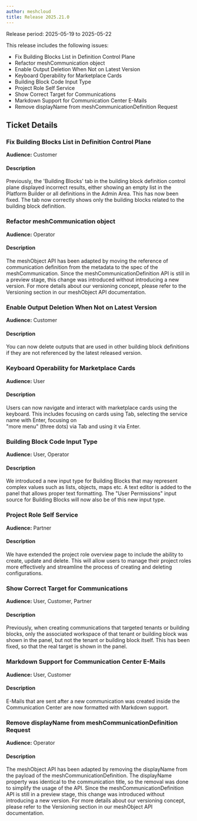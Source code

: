 ```yaml
---
author: meshcloud
title: Release 2025.21.0
---
```


Release period: 2025-05-19 to 2025-05-22

This release includes the following issues:
* Fix Building Blocks List in Definition Control Plane
* Refactor meshCommunication object
* Enable Output Deletion When Not on Latest Version
* Keyboard Operability for Marketplace Cards
* Building Block Code Input Type
* Project Role Self Service
* Show Correct Target for Communications
* Markdown Support for Communication Center E-Mails
* Remove displayName from meshCommunicationDefinition Request
<!--truncate-->

## Ticket Details
### Fix Building Blocks List in Definition Control Plane
**Audience:** Customer<br>

#### Description
Previously, the 'Building Blocks' tab in the building block definition control plane displayed incorrect results, either showing an empty list in the Platform Builder or all definitions in the Admin Area. This has now been fixed. The tab now correctly shows only the building blocks related to the building block definition.

### Refactor meshCommunication object
**Audience:** Operator<br>

#### Description
The meshObject API has been adapted by moving the reference of communication definition
from the metadata to the spec of the meshCommunication.
Since the meshCommunicationDefinition API is still in a preview stage, this
change was introduced without introducing a new version. For more details
about our versioning concept, please refer to the Versioning section in our
meshObject API documentation.

### Enable Output Deletion When Not on Latest Version
**Audience:** Customer<br>

#### Description
You can now delete outputs that are used in other building block definitions if they are not referenced by the latest released version.

### Keyboard Operability for Marketplace Cards
**Audience:** User<br>

#### Description
Users can now navigate and interact with marketplace cards using the keyboard.
This includes focusing on cards using Tab, selecting the service name with Enter, focusing on  
"more menu" (three dots) via Tab and using it via Enter.

### Building Block Code Input Type
**Audience:** User, Operator<br>

#### Description
We introduced a new input type for Building Blocks that may represent complex
values such as lists, objects, maps etc. A text editor is added to the panel that 
allows proper text formatting.
The "User Permissions" input source for Building Blocks will now also be of this
new input type.

### Project Role Self Service
**Audience:** Partner<br>

#### Description
We have extended the project role overview page to include the ability 
to create, update and delete. This will allow users to manage their 
project roles more effectively and streamline the process of creating 
and deleting configurations.

### Show Correct Target for Communications
**Audience:** User, Customer, Partner<br>

#### Description
Previously, when creating communications that targeted tenants or building
blocks, only the associated workspace of that tenant or building block was shown in
the panel, but not the tenant or building block itself. This has been fixed,
so that the real target is shown in the panel.

### Markdown Support for Communication Center E-Mails
**Audience:** User, Customer<br>

#### Description
E-Mails that are sent after a new communication was created inside the
Communication Center are now formatted with Markdown support.

### Remove displayName from meshCommunicationDefinition Request
**Audience:** Operator<br>

#### Description
The meshObject API has been adapted by removing the displayName from the
payload of the meshCommunicationDefinition. The displayName property was
identical to the communication title, so the removal was done to simplify the
usage of the API.
Since the meshCommunicationDefinition API is still in a preview stage, this
change was introduced without introducing a new version. For more details
about our versioning concept, please refer to the Versioning section in our
meshObject API documentation.

